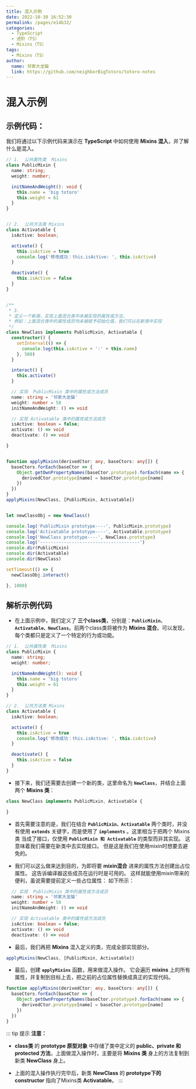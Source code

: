 ```yaml
---
title: 混入示例
date: 2022-10-30 16:52:30
permalink: /pages/e14b32/
categories:
  - TypeScript
  - 进阶（TS）
  - Mixins（TS）
tags:
  - Mixins（TS）
author: 
  name: 邻家大龙猫
  link: https://github.com/neighborBigTotoro/totoro-notes
---
```




# 混入示例


## 示例代码：


我们将通过以下示例代码来演示在 **TypeScript** 中如何使用 **Mixins 混入**，并了解什么是混入。


``` ts
// 1.  公共属性类  Mixins
class PublicMixin {
  name: string;
  weight: number;

  initNameAndWeight(): void {
    this.name = 'big totoro'
    this.weight = 61
  }
}


// 2.  公共方法类 Mixins
class Activatable {
  isActive: boolean;

  activate() {
    this.isActive = true
    console.log('修改成功：this.isActive: ', this.isActive)
  }

  deactivate() {
    this.isActive = false
  }
}


/** 
 * 3.  
 * 定义一个新类，实现上面混合类中未被实现的属性或方法，
 * 例如：上面混合类中的属性成员均未被赋予初始化值，我们可以在新类中实现
 */
class NewClass implements PublicMixin, Activatable {
  constructor() {
    setInterval(() => {
      console.log(this.isActive + ':' + this.name)
    }, 500)
  }

  interact() {
    this.activate()
  }

  // 实现  PublicMixin 类中的属性或方法成员
  name: string = '邻家大龙猫'
  weight: number = 58
  initNameAndWeight: () => void

  // 实现 Activatable 类中的属性或方法成员
  isActive: boolean = false;
  activate: () => void
  deactivate: () => void

}


function applyMixins(derivedCtor: any, baseCtors: any[]) {
  baseCtors.forEach(baseCtor => {
    Object.getOwnPropertyNames(baseCtor.prototype).forEach(name => {
      derivedCtor.prototype[name] = baseCtor.prototype[name]
    })
  })
}
applyMixins(NewClass, [PublicMixin, Activatable])


let newClassObj = new NewClass()

console.log('PublicMixin prototype----', PublicMixin.prototype)
console.log('Activatable prototype----', Activatable.prototype)
console.log('NewClass prototype----', NewClass.prototype)
console.log('--------------------------------------')
console.dir(PublicMixin)
console.dir(Activatable)
console.dir(NewClass)

setTimeout(() => {
  newClassObj.interact()

}, 1000)
```



## 解析示例代码


- 在上面示例中，我们定义了 **三个class类**，分别是：**``PublicMixin、Activatable、NewClass``**。前两个class类将被作为 **Mixins 混合**。可以发现，每个类都只是定义了一个特定的行为或功能。

``` ts
// 1.  公共属性类  Mixins
class PublicMixin {
  name: string;
  weight: number;

  initNameAndWeight(): void {
    this.name = 'big totoro'
    this.weight = 61
  }
}

// 2.  公共方法类 Mixins
class Activatable {
  isActive: boolean;

  activate() {
    this.isActive = true
    console.log('修改成功：this.isActive: ', this.isActive)
  }

  deactivate() {
    this.isActive = false
  }
}
```

- 接下来，我们还需要去创建一个新的类，这里命名为 **``NewClass``**，并结合上面两个 **Mixins 类**：
``` ts
class NewClass implements PublicMixin, Activatable {

}
```
- 首先需要注意的是，我们在结合 **``PublicMixin、Activatable``** 两个类时，并没有使用 **``extends``** 关键字，而是使用了 **``implements``** 。这里相当于把两个 Mixins类 当成了接口，仅使用 **``PublicMixin 和 Activatable``** 的类型而非其实现。 这意味着我们需要在新类中去实现接口。 但是这是我们在使用mixin时想要去避免的。

- 我们可以这么做来达到目的，为即将要 **mixin混合** 进来的属性方法创建出占位属性。 这告诉编译器这些成员在运行时是可用的。 这样就能使用mixin带来的便利，虽说需要提前定义一些占位属性： 如下所示：
``` ts
  // 实现  PublicMixin 类中的属性或方法成员
  name: string = '邻家大龙猫'
  weight: number = 58
  initNameAndWeight: () => void

  // 实现 Activatable 类中的属性或方法成员
  isActive: boolean = false;
  activate: () => void
  deactivate: () => void
```

- 最后，我们再把 **Mixins** 混入定义的类，完成全部实现部分。
``` ts
applyMixins(NewClass, [PublicMixin, Activatable])
```

- 最后，创建 **``applyMixins``** 函数，用来做混入操作。 它会遍历 **mixins** 上的所有属性，并复制到目标上去，把之前的占位属性替换成真正的实现代码。
``` ts
function applyMixins(derivedCtor: any, baseCtors: any[]) {
  baseCtors.forEach(baseCtor => {
    Object.getOwnPropertyNames(baseCtor.prototype).forEach(name => {
      derivedCtor.prototype[name] = baseCtor.prototype[name]
    })
  })
}
```
::: tip 提示
**注意：**

- **class类** 的 **prototype 原型对象** 中存储了类中定义的 **public、private 和 protected 方法**，上面做混入操作时，主要是将 **Mixins 类** 身上的方法复制到新类 **NewClass** 身上。

- 上面的混入操作执行完毕后，新类 **NewClass** 的 **prototype下的constructor** 指向了Mixins类 **Activatable**。
:::
